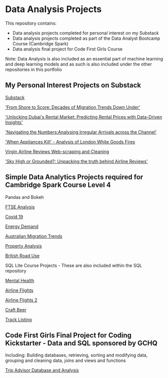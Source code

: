# Data Analysis Projects

This repository contains:

* Data analysis projects completed for personal interest on my Substack
* Data analysis projects completed as part of the Data Analyst Bootcamp Course (Cambridge Spark)
* Data analysis final project for Code First Girls Course 

Note: Data Analysis is also included as an essential part of machine learning and deep learning models and as such is also included under the other repositories in this portfolio

## My Personal Interest Projects on Substack
[Substack](https://icanalytics.substack.com/)


['From Shore to Score: Decades of Migration Trends Down Under'](https://github.com/Auckland68/Data-Analysis/blob/main/AustralianMigrationTrends.pdf)

['Unlocking Dubai's Rental Market: Predicting Rental Prices with Data-Driven Insights'](https://github.com/Auckland68/Data-Analysis/blob/main/DubaiRentPrediction.pdf)

['Navigating the Numbers:Analysing Irregular Arrivals across the Channel'](https://github.com/Auckland68/Data-Analysis/blob/main/IrregularArrivals.pdf)

['When Appliances Kill' - Analysis of London White Goods Fires](https://github.com/Auckland68/Data-Analysis/blob/main/LondonWhiteGoods.pdf)

[Virgin Airline Reviews Web-scraping and Cleaning](https://github.com/Auckland68/Data-Analysis/blob/main/VirginReviewsWebScraping.pdf)

['Sky High or Grounded?: Unpacking the truth behind Airline Reviews'](https://github.com/Auckland68/Data-Analysis/blob/main/VirginReviewsAnalysis.pdf)



## Simple Data Analytics Projects required for Cambridge Spark Course Level 4

Pandas and Bokeh

[FTSE Analysis](https://github.com/Auckland68/Data-Analysis/blob/main/ftse.ipynb)

[Covid 19](https://github.com/Auckland68/Data-Analysis/blob/main/coronavirus.ipynb)

[Energy Demand](https://github.com/Auckland68/Data-Analysis/blob/main/energy.ipynb)

[Australian Migration Trends](https://github.com/Auckland68/Data-Analysis/blob/main/AustralianMigrationTrendsProject.ipynb)

[Property Analysis](https://github.com/Auckland68/Data-Analysis/blob/main/property.ipynb)

[British Road Use](https://github.com/Auckland68/Data-Analysis/blob/main/traffic.ipynb)

SQL Lite Course Projects - These are also included within the SQL repository

[Mental Health](https://github.com/Auckland68/Data-Analysis/blob/main/mental_health.ipynb)

[Airline Flights](https://github.com/Auckland68/Data-Analysis/blob/main/sql_flights.ipynb)

[Airline Flights 2](https://github.com/Auckland68/Data-Analysis/blob/main/sql_flights2.ipynb)

[Craft Beer](https://github.com/Auckland68/Data-Analysis/blob/main/craft_beer_analysis.ipynb)

[Track Listing](https://github.com/Auckland68/Data-Analysis/blob/main/WDAMusic.sql)

## Code First Girls Final Project for Coding Kickstarter - Data and SQL sponsored by GCHQ

Including:
Building databases, retrieving, sorting and modifying data, grouping and cleaning data, joins and views and functions

[Trip Advisor Database and Analysis](https://github.com/Auckland68/Data-Analysis/blob/main/tripadvisorscriptfile.sql)
